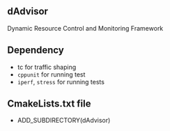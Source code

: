 ## dAdvisor
Dynamic Resource Control and Monitoring Framework

## Dependency
* tc for traffic shaping
* `cppunit` for running test
* `iperf`, `stress` for running tests

## CmakeLists.txt file
* ADD_SUBDIRECTORY(dAdvisor)
